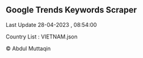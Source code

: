 

## Google Trends Keywords Scraper 
 
Last Update 28-04-2023 , 08:54:00

Country List :
VIETNAM.json



© Abdul Muttaqin 
